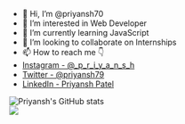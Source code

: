 - 👋 Hi, I’m @priyansh70
- 👀 I’m interested in Web Developer
- 🌱 I’m currently learning JavaScript
- 💞️ I’m looking to collaborate on Internships
- 📫 How to reach me 👇
- [Instagram - @_p_r_i_y_a_n_s_h](https://www.instagram.com/_p_r_i_y_a_n_s_h)
- [Twitter - @priyansh79](https://twitter.com/priyansh79)
- [LinkedIn - Priyansh Patel](https://www.linkedin.com/in/-priyanshpatel/)

![Priyansh's GitHub stats](https://github-readme-stats.vercel.app/api?username=priyansh70&theme=midnight-purple&show_icons=true) <br>
[![](https://visitcount.itsvg.in/api?id=Priyans70&label=Profile%20Views&color=5&icon=2&pretty=false)](https://visitcount.itsvg.in)
